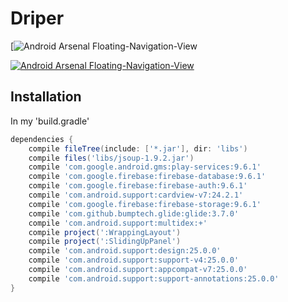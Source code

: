 # Driper
[![Android Arsenal Floating-Navigation-View](https://youtu.be/qbS1mapIyso)

[![Android Arsenal Floating-Navigation-View](https://img.shields.io/badge/Android%20Arsenal-Floating--Navigation--View-green.svg?style=true)](https://android-arsenal.com/details/1/4134)
## Installation
In my 'build.gradle'

```groovy
dependencies {
    compile fileTree(include: ['*.jar'], dir: 'libs')
    compile files('libs/jsoup-1.9.2.jar')
    compile 'com.google.android.gms:play-services:9.6.1'
    compile 'com.google.firebase:firebase-database:9.6.1'
    compile 'com.google.firebase:firebase-auth:9.6.1'
    compile 'com.android.support:cardview-v7:24.2.1'
    compile 'com.google.firebase:firebase-storage:9.6.1'
    compile 'com.github.bumptech.glide:glide:3.7.0'
    compile 'com.android.support:multidex:+'
    compile project(':WrappingLayout')
    compile project(':SlidingUpPanel')
    compile 'com.android.support:design:25.0.0'
    compile 'com.android.support:support-v4:25.0.0'
    compile 'com.android.support:appcompat-v7:25.0.0'
    compile 'com.android.support:support-annotations:25.0.0'
}
```












